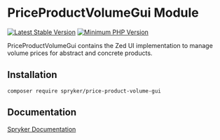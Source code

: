 # PriceProductVolumeGui Module
[![Latest Stable Version](https://poser.pugx.org/spryker/price-product-volume-gui/v/stable.svg)](https://packagist.org/packages/spryker/price-product-volume-gui)
[![Minimum PHP Version](https://img.shields.io/badge/php-%3E%3D%208.0-8892BF.svg)](https://php.net/)

PriceProductVolumeGui contains the Zed UI implementation to manage volume prices for abstract and concrete products.

## Installation

```
composer require spryker/price-product-volume-gui
```

## Documentation

[Spryker Documentation](https://docs.spryker.com)
